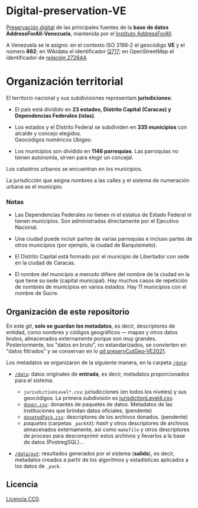 # Digital-preservation-VE
[Preservación digital](https://en.wikipedia.org/wiki/Digital_preservation) de las principales fuentes de la **base de datos AddressForAll-Venezuela**, mantenida por el [Instituto AddressForAll](http://addressforall.org/).

A Venezuela se le asignó: en el contexto ISO&nbsp;3166&#8209;2 el geocódigo **VE** y el número **862**; en Wikidata el identificador [Q717](http://wikidata.org/entity/Q717); en OpenStreetMap el identificador de [*relación* 272644](http://osm.org/relation/272644).


# Organización territorial
El territorio nacional y sus subdivisiones representam **jurisdiciones**:

* El país está dividido en **23 estados, Distrito Capital (Caracas) y Dependencias Federales (islas)**.

* Los estados y el Distrito Federal se subdividen en **335 municipios** con alcalde y concejo elegidos. <br/>Geocódigos numéricos Ubigeo.

* Los municipios son dividido en **1146 parroquias**. Las parroquias no tienen autonomía, sirven para elegir un concejal.

Los catastros urbanos se encuentran en los municipios.

La jurisdicción que asigna nombres a las calles y el sistema de numeración urbana es el municipio.

### Notas
* Las Dependencias Federales no tienen ni el estatus de Estado Federal ni tienen municipios. Son administradas directamente por el Ejecutivo Nacional.

* Una ciudad puede incluir partes de varias parroquias e incluso partes de otros municipios (por ejemplo, la ciudad de Barquisimeto).

* El Distrito Capital está formado por el municipio de Libertador con sede en la ciudad de Caracas.

* El nombre del municipio a menudo difiere del nombre de la ciudad en la que tiene su sede (capital municipal). Hay muchos casos de repetición de nombres de municipios en varios estados. Hay 11 municipios con el nombre de Sucre.

## Organización de este repositorio

En este *git*, **solo se guardan los metadatos**, es decir, descriptores de entidad, como nombres y códigos geográficos &mdash; mapas y otros datos brutos, almacenados externamente porque son muy grandes.  Posteriormente, los "datos en bruto", no estandarizados, se convierten en "datos filtrados" y se conservan en lo [*git* preservCutGeo‑VE2021](http://git.digital-guard.org/preservCutGeo-VE2021).

Los metadatos se organizaron de la siguiente manera, en la carpeta [`/data`](./data):

* [`/data`](./data): datos originales de **entrada**, es decir, metadatos proporcionados para el sistema.
   * `jurisdictionLevel*.csv`:  jurisdicciones (en todos los niveles) y sus geocódigos. La primera subdivisión es [jurisdictionLevel4.csv](./data/jurisdictionLevel4.csv).
   * [`donor.csv`](./data/donor.csv): donantes de paquetes de datos. Metadatos de las instituciones que brindan datos oficiales. (pendente)
   * [`donatedPack.csv`](./data/donatedPack.csv): descriptores de los archivos donados. (pendente)
   * *paquetes* (carpetas `_packXX`): *hash*  y otros descriptores de archivos almacenados externamente, así como `makefile` y otros descriptores de proceso para descomprimir estos archivos y llevarlos a la base de datos (PostregSQL)... 

* [`/data/out`](./data/out): resultados generados por el sistema (**salida**), es decir, metadatos creados a partir de los algoritmos y estadísticas aplicados a los datos de `_pack`.

## Licencia
[Licencia CC0](https://creativecommons.org/publicdomain/zero/1.0/deed.es).
